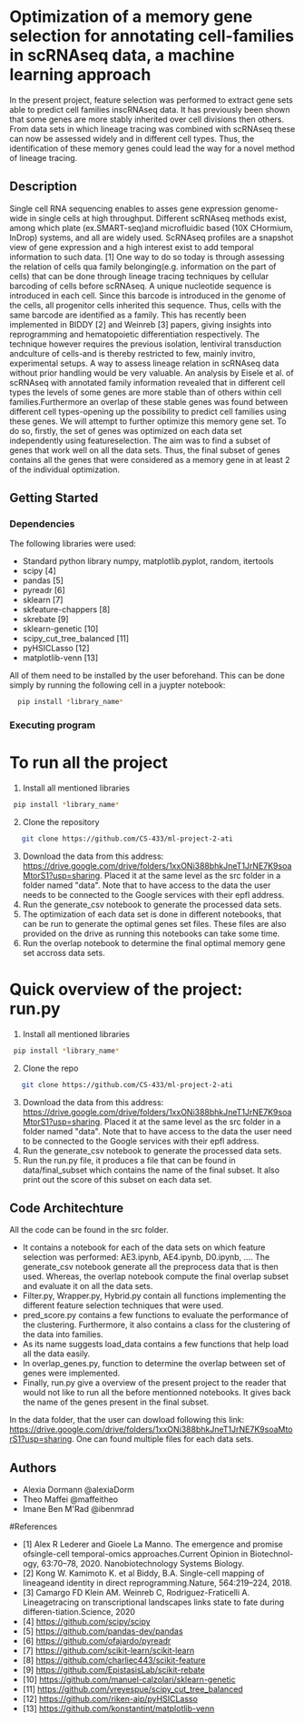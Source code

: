 # Optimization of a memory gene selection for annotating cell-families in scRNAseq data, a machine learning approach

In the present project, feature selection was performed  to  extract  gene  sets  able  to  predict  cell  families  inscRNAseq  data.  It  has  previously  been  shown  that  some  genes are  more  stably  inherited  over  cell  divisions  then  others.  From data sets  in  which  lineage  tracing  was  combined  with  scRNAseq these can now be assessed widely and in different cell types. Thus, the  identification  of  these  memory  genes  could  lead  the  way  for a  novel  method  of  lineage  tracing.

## Description

Single cell RNA sequencing enables to asses gene expression genome-wide in single cells at high throughput. Different scRNAseq methods exist, among which plate (ex.SMART-seq)and microfluidic based (10X CHormium, InDrop) systems, and all  are  widely  used.  ScRNAseq  profiles  are  a  snapshot  view of  gene  expression  and  a  high  interest  exist  to  add  temporal information  to  such  data.  [1]  One  way  to  do  so  today  is through  assessing  the  relation  of  cells  qua  family  belonging(e.g. information on the part of cells) that can be done through lineage tracing techniques by cellular barcoding of cells before scRNAseq. A unique nucleotide sequence is introduced in each cell.  Since  this  barcode  is  introduced  in  the  genome  of  the cells,  all  progenitor  cells  inherited  this  sequence.  Thus,  cells with the same barcode are identified as a family. This  has  recently  been  implemented  in  BIDDY  [2]  and Weinreb  [3]  papers,  giving  insights  into  reprogramming  and hematopoietic differentiation respectively. The technique however requires the previous isolation, lentiviral transduction andculture  of  cells-and  is  thereby  restricted  to  few,  mainly  invitro, experimental setups. A way to assess lineage relation in scRNAseq data without prior handling would be very valuable. An  analysis  by  Eisele  et  al.  of  scRNAseq  with  annotated family  information  revealed  that  in  different  cell  types  the levels  of  some  genes  are  more  stable  than  of  others  within cell  families.Furthermore  an  overlap of these stable genes was found between different cell types-opening up the possibility to predict cell families using these genes. We will attempt to further optimize this memory gene set. To do so, firstly,  the  set  of  genes was  optimized  on  each  data  set  independently  using  featureselection.  The  aim  was  to  find  a  subset  of  genes  that  work well  on  all  the  data  sets.  Thus,  the  final  subset  of  genes contains all the genes that were considered as a memory gene in at least 2 of the individual optimization.

## Getting Started

### Dependencies

The following libraries were used: 
* Standard python library numpy, matplotlib.pyplot, random, itertools
* scipy [4]
* pandas [5]
* pyreadr [6]
* sklearn [7]
* skfeature-chappers [8]
* skrebate [9]
* sklearn-genetic [10]
* scipy_cut_tree_balanced [11]
* pyHSICLasso [12]
* matplotlib-venn [13]


All of them need to be installed by the user beforehand. This can be done simply by running the following cell in a juypter notebook:
```sh
  pip install *library_name* 
  ```


### Executing program
# To run all the project
1. Install all mentioned libraries
 ```sh
  pip install *library_name* 
  ```
2. Clone the repository
```sh
   git clone https://github.com/CS-433/ml-project-2-ati
   ```
3. Download the data from this address: https://drive.google.com/drive/folders/1xxONi388bhkJneT1JrNE7K9soaMtorS1?usp=sharing. Placed it at the same level as the src folder in a folder named "data". Note that to have access to the data the user needs to be connected to the Google services with their epfl address.
4. Run the generate_csv notebook to generate the processed data sets.
5. The optimization of each data set is done in different notebooks, that can be run to generate the optimal genes set files. These files are also provided on the drive as running this notebooks can take some time.
6. Run the overlap notebook to determine the final optimal memory gene set accross data sets.
# Quick overview of the project: run.py
1. Install all mentioned libraries
 ```sh
  pip install *library_name* 
  ```
2. Clone the repo
```sh
   git clone https://github.com/CS-433/ml-project-2-ati
   ```
3. Download the data from this address: https://drive.google.com/drive/folders/1xxONi388bhkJneT1JrNE7K9soaMtorS1?usp=sharing. Placed it at the same level as the src folder in a folder named "data". Note that to have access to the data the user need to be connected to the Google services with their epfl address.
4. Run the generate_csv notebook to generate the processed data sets.
5. Run the run.py file, it produces a file that can be found in data/final_subset which contains the name of the final subset. It also print out the score of this subset on each data set.

## Code Architechture 
All the code can be found in the src folder. 
* It contains a notebook for each of the data sets on which feature selection was performed: AE3.ipynb, AE4.ipynb, D0.ipynb, .... 
The generate_csv notebook generate all the preprocess data that is then used. Whereas, the overlap notebook compute the final overlap subset and evaluate it on all the data sets.
* Filter.py, Wrapper.py, Hybrid.py contain all functions implementing the different feature selection techniques that were used. 
* pred_score.py contains a few functions to evaluate the performance of the clustering. Furthermore, it also contains a class for the clustering of the data into families.
* As its name suggests load_data contains a few functions that help load all the data easily.
* In overlap_genes.py, function to determine the overlap between set of genes were implemented.
* Finally, run.py give a overview of the present project to the reader that would not like to run all the before mentionned notebooks. It gives back the name of the genes present in the final subset.

In the data folder, that the user can dowload following this link: https://drive.google.com/drive/folders/1xxONi388bhkJneT1JrNE7K9soaMtorS1?usp=sharing. One can found multiple files for each data sets.



## Authors

* Alexia Dormann @alexiaDorm 
* Theo Maffei @maffeitheo
* Imane Ben M'Rad @ibenmrad

#References
* [1]  Alex R Lederer and Gioele La Manno.  The emergence and promise ofsingle-cell temporal-omics approaches.Current Opinion in Biotechnol-ogy, 63:70–78, 2020.  Nanobiotechnology   Systems Biology.
* [2]  Kong W. Kamimoto K. et al Biddy, B.A. Single-cell mapping of lineageand identity in direct reprogramming.Nature, 564:219–224, 2018.
* [3]  Camargo  FD  Klein  AM.  Weinreb  C,  Rodriguez-Fraticelli  A.   Lineagetracing on transcriptional landscapes links state to fate during differen-tiation.Science, 2020
* [4] https://github.com/scipy/scipy
* [5] https://github.com/pandas-dev/pandas
* [6] https://github.com/ofajardo/pyreadr
* [7] https://github.com/scikit-learn/scikit-learn
* [8] https://github.com/charliec443/scikit-feature
* [9] https://github.com/EpistasisLab/scikit-rebate
* [10] https://github.com/manuel-calzolari/sklearn-genetic
* [11] https://github.com/vreyespue/scipy_cut_tree_balanced
* [12] https://github.com/riken-aip/pyHSICLasso
* [13] https://github.com/konstantint/matplotlib-venn
